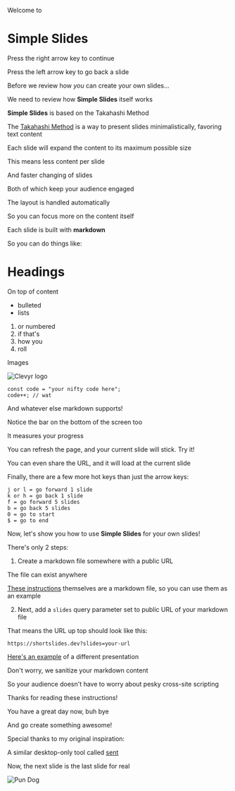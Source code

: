 Welcome to
# Simple Slides
Press the right arrow key
to continue

Press the left arrow key
to go back a slide

Before we review how *you*
can create your own slides...

We need to review how
**Simple Slides** itself
works

**Simple Slides** is based on
the Takahashi Method

The [Takahashi Method](https://en.wikipedia.org/wiki/Takahashi_method)
is a way to present slides
minimalistically, favoring
text content

Each slide will expand
the content to its
maximum possible size

This means less content
per slide

And faster changing of slides

Both of which keep
your audience engaged

The layout is handled
automatically

So you can focus more
on the content itself

Each slide is
built with **markdown**

So you can do things like:

# Headings
On top of content

- bulleted
- lists

1. or numbered
1. if that's
1. how you
1. roll

Images

![Clevyr logo](/images/clevyr.png)

```
const code = "your nifty code here";
code++; // wat
```

And whatever else
markdown supports!

Notice the bar on the bottom
of the screen too

It measures your progress

You can refresh the page,
and your current slide will stick. Try it!

You can even share the URL,
and it will load at the current slide

Finally, there are a few more
hot keys than just the arrow keys:

```
j or l = go forward 1 slide
k or h = go back 1 slide
f = go forward 5 slides
b = go back 5 slides
0 = go to start
$ = go to end
```

Now, let's show you
how to use **Simple Slides**
for your own slides!

There's only 2 steps:

1. Create a markdown file
somewhere with a public URL

The file can exist anywhere

[These instructions](/instructions.md) themselves are
a markdown file, so you can use
them as an example

2. Next, add a `slides` query parameter
set to public URL of your markdown file

That means the URL up top should look like this:

```
https://shortslides.dev?slides=your-url
```

[Here's an example](https://shortslides.dev/?slides=https%3A%2F%2Fraw.githubusercontent.com%2Falkrauss48%2Ftalks%2Fmaster%2Fshecodes-workshop-intro%2Fpresentation.md) of
a different presentation

Don't worry, we sanitize your markdown
content

So your audience doesn't have to worry
about pesky cross-site scripting

Thanks for reading
these instructions!

You have a great
day now, buh bye

And go create something awesome!

Special thanks to my
original inspiration:

A similar desktop-only tool
called [sent](https://tools.suckless.org/sent/)

Now, the next slide is
the last slide for real

![Pun Dog](/images/pun-dog.jpg)

